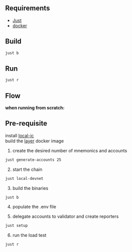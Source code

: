 ## Requirements

- [Just](https://just.systems/man/en/)
- [docker]()

## Build

```bash
just b
```

## Run

```bash
just r
```


## Flow

**when running from scratch:**

## Pre-requisite

install [local-ic](https://github.com/strangelove-ventures/interchaintest/blob/main/local-interchain/README.md)  
build the [layer](https://github.com/tellor-io/layer/blob/e875ac47d15afb13a725a615ea74fe87c8b314fe/Makefile#L238) docker image

1. create the desired number of mnemonics and accounts
```bash
just generate-accounts 25 
```
2. start the chain
```bash
just local-devnet
```
3. build the binaries
```bash
just b
```
4. populate the .env file

5. delegate accounts to validator and create reporters
```bash
just setup
```
6. run the load test
```bash
just r
```